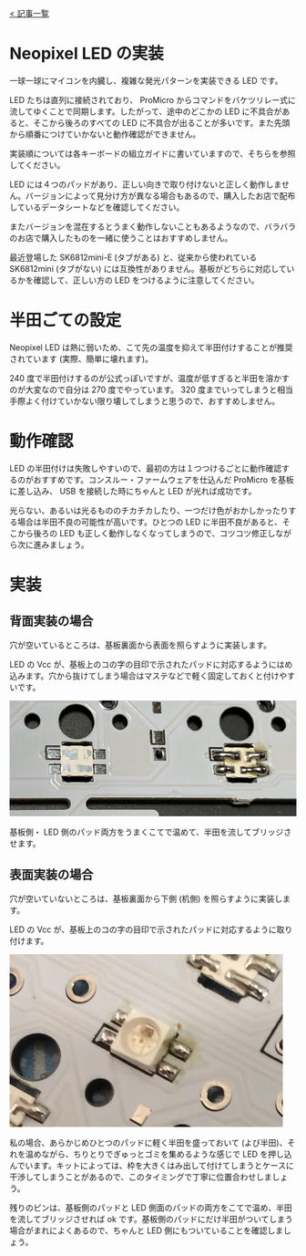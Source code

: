[< 記事一覧](Readme.markdown)

# Neopixel LED の実装

一球一球にマイコンを内臓し、複雑な発光パターンを実装できる LED です。

LED たちは直列に接続されており、 ProMicro からコマンドをバケツリレー式に流してゆくことで同期します。したがって、途中のどこかの LED に不具合があると、そこから後ろのすべての LED に不具合が出ることが多いです。また先頭から順番につけていかないと動作確認ができません。

実装順については各キーボードの組立ガイドに書いていますので、そちらを参照してください。

LED には４つのパッドがあり、正しい向きで取り付けないと正しく動作しません。バージョンによって見分け方が異なる場合もあるので、購入したお店で配布しているデータシートなどを確認してください。

またバージョンを混在するとうまく動作しないこともあるようなので、バラバラのお店で購入したものを一緒に使うことはおすすめしません。

最近登場した SK6812mini-E (タブがある) と、従来から使われている SK6812mini (タブがない) には互換性がありません。基板がどちらに対応しているかを確認して、正しい方の LED をつけるように注意してください。

# 半田ごての設定

Neopixel LED は熱に弱いため、こて先の温度を抑えて半田付けすることが推奨されています (実際、簡単に壊れます)。

240 度で半田付けするのが公式っぽいですが、温度が低すぎると半田を溶かすのが大変なので自分は 270 度でやっています。 320 度までいってしまうと相当手際よく付けていかない限り壊してしまうと思うので、おすすめしません。

# 動作確認

LED の半田付けは失敗しやすいので、最初の方は１つつけるごとに動作確認するのがおすすめです。コンスルー・ファームウェアを仕込んだ ProMicro を基板に差し込み、 USB を接続した時にちゃんと LED が光れば成功です。

光らない、あるいは光るもののチカチカしたり、一つだけ色がおかしかったりする場合は半田不良の可能性が高いです。ひとつの LED に半田不良があると、そこから後ろの LED も正しく動作しなくなってしまうので、コツコツ修正しながら次に進みましょう。

# 実装
## 背面実装の場合

穴が空いているところは、基板裏面から表面を照らすように実装します。

LED の Vcc が、基板上のコの字の目印で示されたパッドに対応するようにはめ込みます。穴から抜けてしまう場合はマステなどで軽く固定しておくと付けやすいです。

![neopixel_backlight](img/neopixel_backlight.jpg)

基板側・ LED 側のパッド両方をうまくこてで温めて、半田を流してブリッジさせます。

## 表面実装の場合

穴が空いていないところは、基板裏面から下側 (机側) を照らすように実装します。

LED の Vcc が、基板上のコの字の目印で示されたパッドに対応するように取り付けます。

![neopixel_underglow](img/neopixel_underglow.jpg)

私の場合、あらかじめひとつのパッドに軽く半田を盛っておいて (よび半田)、それを温めながら、ちりとりでぎゅっとゴミを集めるような感じで LED を押し込んでいます。キットによっては、枠を大きくはみ出して付けてしまうとケースに干渉してしまうことがあるので、このタイミングで丁寧に位置合わせしましょう。

残りのピンは、基板側のパッドと LED 側面のパッドの両方をこてで温め、半田を流してブリッジさせれば ok です。基板側のパッドにだけ半田がついてしまう場合がまれによくあるので、ちゃんと LED 側にもついていることを確認しましょう。
